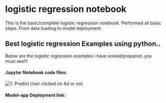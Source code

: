 # logistic regression notebook
 This is the basic/complete logistic regression notebook. Performed all basic steps. From data loading to model deployment.

## Best logistic regression Examples using python..

Below are the logistic regression examples i have solved/prepared..you must see!!!

#### Jupyter Notebook code files:
![1. Predict User clicked on Ad or not.](https://github.com/ShrikantUppin/2_logistic-regression-notebook/blob/main/clicked%20on%20Ad%20.ipynb)

#### Model-app Deployment link:

